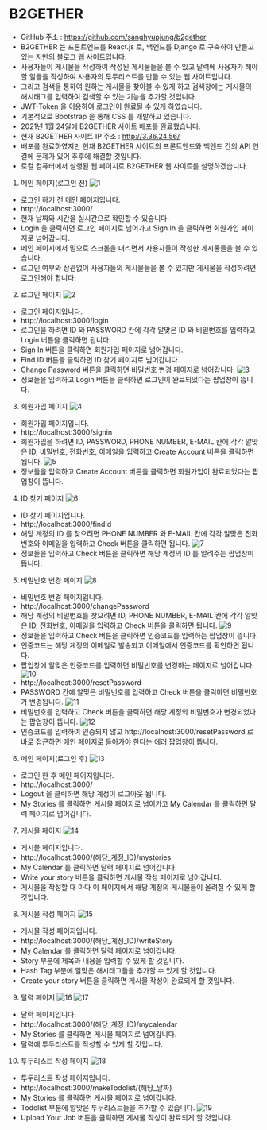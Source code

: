 # B2GETHER


-	GitHub 주소 : https://github.com/sanghyupjung/b2gether
-	B2GETHER 는 프론트엔드를 React.js 로, 백엔드를 Django 로 구축하여 만들고 있는 저만의 블로그 웹 사이트입니다.
-	사용자들이 게시물을 작성하여 작성된 게시물들을 볼 수 있고 달력에 사용자가 해야 할 일들을 작성하여 사용자의 투두리스트를 만들 수 있는 웹 사이트입니다.
-	그리고 검색을 통하여 원하는 게시물을 찾아볼 수 있게 하고 검색창에는 게시물의 해시태그를 입력하여 검색할 수 있는 기능을 추가할 것입니다.
-	JWT-Token 을 이용하여 로그인이 완료될 수 있게 하였습니다.
-	기본적으로 Bootstrap 을 통해 CSS 를 개발하고 있습니다.
-	2021년 1월 24일에 B2GETHER 사이트 배포를 완료했습니다.
- 현재 B2GETHER 사이트 IP 주소 : http://3.36.24.56/
- 배포를 완료하였지만 현재 B2GETHER 사이트의 프론트엔드와 백엔드 간의 API 연결에 문제가 있어 추후에 해결할 것입니다.
- 로컬 컴퓨터에서 실행된 웹 페이지로 B2GETHER 웹 사이트를 설명하겠습니다.


1. 메인 페이지(로그인 전)
![1](https://user-images.githubusercontent.com/54101618/105704309-f60d7980-5f51-11eb-87f4-30c0ab1d038a.JPG)
-	로그인 하기 전 메인 페이지입니다.
-	http://localhost:3000/
-	현재 날짜와 시간을 실시간으로 확인할 수 있습니다.
-	Login 을 클릭하면 로그인 페이지로 넘어가고 Sign In 을 클릭하면 회원가입 페이지로 넘어갑니다.
-	메인 페이지에서 밑으로 스크롤을 내리면서 사용자들이 작성한 게시물들을 볼 수 있습니다.
-	로그인 여부와 상관없이 사용자들의 게시물들을 볼 수 있지만 게시물을 작성하려면 로그인해야 합니다.


2. 로그인 페이지
![2](https://user-images.githubusercontent.com/54101618/105704331-002f7800-5f52-11eb-9cbd-d32fcc87c2c3.JPG)
-	로그인 페이지입니다.
-	http://localhost:3000/login
-	로그인을 하려면 ID 와 PASSWORD 칸에 각각 알맞은 ID 와 비밀번호를 입력하고 Login 버튼을 클릭하면 됩니다.
-	Sign In 버튼을 클릭하면 회원가입 페이지로 넘어갑니다.
-	Find ID 버튼을 클릭하면 ID 찾기 페이지로 넘어갑니다.
-	Change Password 버튼을 클릭하면 비밀번호 변경 페이지로 넘어갑니다.
![3](https://user-images.githubusercontent.com/54101618/105704350-0887b300-5f52-11eb-9327-93d0ed3dc722.JPG)
-	정보들을 입력하고 Login 버튼을 클릭하면 로그인이 완료되었다는 팝업창이 뜹니다.


3. 회원가입 페이지
![4](https://user-images.githubusercontent.com/54101618/105704380-12a9b180-5f52-11eb-96d5-ee5a9d202b13.JPG)
-	회원가입 페이지입니다.
-	http://localhost:3000/signin
-	회원가입을 하려면 ID, PASSWORD, PHONE NUMBER, E-MAIL 칸에 각각 알맞은 ID, 비밀번호, 전화번호, 이메일을 입력하고 Create Account 버튼을 클릭하면 됩니다.
![5](https://user-images.githubusercontent.com/54101618/105704421-1f2e0a00-5f52-11eb-8f16-699f6627812b.JPG)
-	정보들을 입력하고 Create Account 버튼을 클릭하면 회원가입이 완료되었다는 팝업창이 뜹니다.


4. ID 찾기 페이지
![6](https://user-images.githubusercontent.com/54101618/105704453-2b19cc00-5f52-11eb-83bd-fd68d0c91839.JPG)
-	ID 찾기 페이지입니다.
-	http://localhost:3000/findId
-	해당 계정의 ID 를 찾으려면 PHONE NUMBER 와 E-MAIL 칸에 각각 알맞은 전화번호와 이메일을 입력하고 Check 버튼을 클릭하면 됩니다.
![7](https://user-images.githubusercontent.com/54101618/105704470-31a84380-5f52-11eb-8bf7-5a8ff8351552.JPG)
-	정보들을 입력하고 Check 버튼을 클릭하면 해당 계정의 ID 를 알려주는 팝업창이 뜹니다.


5. 비밀번호 변경 페이지
![8](https://user-images.githubusercontent.com/54101618/105704481-379e2480-5f52-11eb-99ea-aad5f51c9a81.JPG)
-	비밀번호 변경 페이지입니다.
-	http://localhost:3000/changePassword
-	해당 계정의 비밀번호를 찾으려면 ID, PHONE NUMBER, E-MAIL 칸에 각각 알맞은 ID, 전화번호, 이메일을 입력하고 Check 버튼을 클릭하면 됩니다.
![9](https://user-images.githubusercontent.com/54101618/105704497-3ec53280-5f52-11eb-862c-890bdab6a838.JPG)
-	정보들을 입력하고 Check 버튼을 클릭하면 인증코드를 입력하는 팝업창이 뜹니다.
-	인증코드는 해당 계정의 이메일로 발송되고 이메일에서 인증코드를 확인하면 됩니다.
-	팝업창에 알맞은 인증코드를 입력하면 비밀번호를 변경하는 페이지로 넘어갑니다.
![10](https://user-images.githubusercontent.com/54101618/105704517-4684d700-5f52-11eb-9b1e-7941d21ded4d.JPG)
-	http://localhost:3000/resetPassword
-	PASSWORD 칸에 알맞은 비밀번호를 입력하고 Check 버튼을 클릭하면 비밀번호가 변경됩니다.
![11](https://user-images.githubusercontent.com/54101618/105704547-51d80280-5f52-11eb-9012-a31f20bb4cde.JPG)
-	비밀번호를 입력하고 Check 버튼을 클릭하면 해당 계정의 비밀번호가 변경되었다는 팝업창이 뜹니다.
![12](https://user-images.githubusercontent.com/54101618/105704569-5ac8d400-5f52-11eb-922f-585bf1f6d567.JPG)
-	인증코드를 입력하여 인증되지 않고 http://localhost:3000/resetPassword 로 바로 접근하면 메인 페이지로 돌아가야 한다는 에러 팝업창이 뜹니다.


6. 메인 페이지(로그인 후)
![13](https://user-images.githubusercontent.com/54101618/105704591-62887880-5f52-11eb-82fd-15e0c4f95278.JPG)
-	로그인 한 후 메인 페이지입니다.
-	http://localhost:3000/
-	Logout 을 클릭하면 해당 계정이 로그아웃 됩니다.
-	My Stories 를 클릭하면 게시물 페이지로 넘어가고 My Calendar 를 클릭하면 달력 페이지로 넘어갑니다.


7. 게시물 페이지
![14](https://user-images.githubusercontent.com/54101618/104118039-43da8d00-5369-11eb-95e3-2eb486a49b61.JPG)
-	게시물 페이지입니다.
-	http://localhost:3000/(해당_계정_ID)/mystories
-	My Calendar 를 클릭하면 달력 페이지로 넘어갑니다.
-	Write your story 버튼을 클릭하면 게시물 작성 페이지로 넘어갑니다.
-	게시물을 작성할 때 마다 이 페이지에서 해당 계정의 게시물들이 올려질 수 있게 할 것입니다.


8. 게시물 작성 페이지
![15](https://user-images.githubusercontent.com/54101618/104118041-4b019b00-5369-11eb-82df-263eba60da82.JPG)
-	게시물 작성 페이지입니다.
-	http://localhost:3000/(해당_계정_ID)/writeStory
-	My Calendar 를 클릭하면 달력 페이지로 넘어갑니다.
-	Story 부분에 제목과 내용을 입력할 수 있게 할 것입니다.
-	Hash Tag 부분에 알맞은 해시태그들을 추가할 수 있게 할 것입니다.
-	Create your story 버튼을 클릭하면 게시물 작성이 완료되게 할 것입니다.


9. 달력 페이지
![16](https://user-images.githubusercontent.com/54101618/104118046-5654c680-5369-11eb-94b7-fa5e4b38026f.JPG)
![17](https://user-images.githubusercontent.com/54101618/104118049-5ce33e00-5369-11eb-92f5-0439959521db.JPG)
-	달력 페이지입니다.
-	http://localhost:3000/(해당_계정_ID)/mycalendar
-	My Stories 를 클릭하면 게시물 페이지로 넘어갑니다.
-	달력에 투두리스트를 작성할 수 있게 할 것입니다.


10. 투두리스트 작성 페이지
![18](https://user-images.githubusercontent.com/54101618/104118643-ed238200-536d-11eb-929e-69928c44cc76.JPG)
- 투두리스트 작성 페이지입니다.
- http://localhost:3000/makeTodolist/(해당_날짜)
-	My Stories 를 클릭하면 게시물 페이지로 넘어갑니다.
-	Todolist 부분에 알맞은 투두리스트들을 추가할 수 있습니다.
![19](https://user-images.githubusercontent.com/54101618/104118748-89e61f80-536e-11eb-9fcb-4f46a1e60442.JPG)
-	Upload Your Job 버튼을 클릭하면 게시물 작성이 완료되게 할 것입니다.


